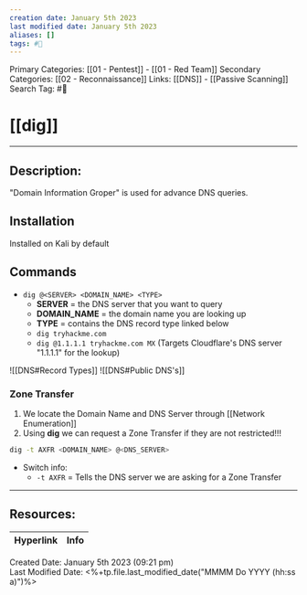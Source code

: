 ```yaml
---
creation date: January 5th 2023
last modified date: January 5th 2023
aliases: []
tags: #🧰
---
```


Primary Categories: [[01 - Pentest]] - [[01 - Red Team]]
Secondary Categories:  [[02 - Reconnaissance]]
Links: [[DNS]] - [[Passive Scanning]]
Search Tag: #🧰  

# [[dig]]  
___

## Description:
"Domain Information Groper" is used for advance DNS queries.

## Installation
Installed on Kali by default

## Commands
- `dig @<SERVER> <DOMAIN_NAME> <TYPE>`
	- **SERVER** = the DNS server that you want to query
	- **DOMAIN_NAME** = the domain name you are looking up
	- **TYPE** = contains the DNS record type linked below
	- `dig tryhackme.com`
	- `dig @1.1.1.1 tryhackme.com MX` (Targets Cloudflare's DNS server "1.1.1.1" for the lookup)

![[DNS#Record Types]]
![[DNS#Public DNS's]]

### Zone Transfer
1. We locate the Domain Name and DNS Server through [[Network Enumeration]]
2. Using **dig** we can request a Zone Transfer if they are not restricted!!!
```bash
dig -t AXFR <DOMAIN_NAME> @<DNS_SERVER>
```
- Switch info:
	- `-t AXFR` = Tells the DNS server we are asking for a Zone Transfer



___

## Resources:

| Hyperlink | Info |
| --------- | ---- |


Created Date: January 5th 2023 (09:21 pm)  
Last Modified Date: <%+tp.file.last_modified_date("MMMM Do YYYY (hh:ss a)")%>
